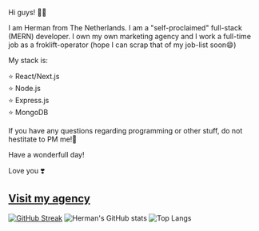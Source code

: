 Hi guys! 🙋‍♂️

I am Herman from The Netherlands. I am a "self-proclaimed" full-stack (MERN) developer. 
I own my own marketing agency and I work a full-time job as a froklift-operator (hope I can scrap that of my job-list soon😄)

My stack is: 

⭐  React/Next.js <br/>
⭐  Node.js  <br/>
⭐  Express.js <br/>
⭐  MongoDB

If you have any questions regarding programming or other stuff, do not hestitate to PM me!🙏

Have a wonderfull day!

Love you ❣️

<a href="https://www.popkenwebsolutions.com">Visit my agency</a>
---
[![GitHub Streak](https://streak-stats.demolab.com/?user=PopkenDev&theme=dark)](https://git.io/streak-stats)
![Herman's GitHub stats](https://github-readme-stats.vercel.app/api?username=PopkenDev&theme=dark)
![Top Langs](https://github-readme-stats.vercel.app/api/top-langs/?username=PopkenDev&theme=dark)

